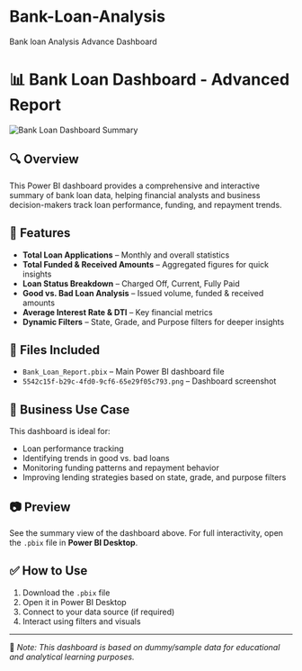 # Bank-Loan-Analysis
Bank loan Analysis Advance Dashboard
# 📊 Bank Loan Dashboard - Advanced Report

![Bank Loan Dashboard Summary](5542c15f-b29c-4fd0-9cf6-65e29f05c793.png)

## 🔍 Overview

This Power BI dashboard provides a comprehensive and interactive summary of bank loan data, helping financial analysts and business decision-makers track loan performance, funding, and repayment trends.

## 📌 Features

- **Total Loan Applications** – Monthly and overall statistics
- **Total Funded & Received Amounts** – Aggregated figures for quick insights
- **Loan Status Breakdown** – Charged Off, Current, Fully Paid
- **Good vs. Bad Loan Analysis** – Issued volume, funded & received amounts
- **Average Interest Rate & DTI** – Key financial metrics
- **Dynamic Filters** – State, Grade, and Purpose filters for deeper insights

## 📁 Files Included

- `Bank_Loan_Report.pbix` – Main Power BI dashboard file
- `5542c15f-b29c-4fd0-9cf6-65e29f05c793.png` – Dashboard screenshot

## 🧠 Business Use Case

This dashboard is ideal for:
- Loan performance tracking
- Identifying trends in good vs. bad loans
- Monitoring funding patterns and repayment behavior
- Improving lending strategies based on state, grade, and purpose filters

## 📷 Preview

See the summary view of the dashboard above. For full interactivity, open the `.pbix` file in **Power BI Desktop**.

## ✅ How to Use

1. Download the `.pbix` file
2. Open it in Power BI Desktop
3. Connect to your data source (if required)
4. Interact using filters and visuals

---

📌 *Note: This dashboard is based on dummy/sample data for educational and analytical learning purposes.*

